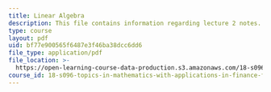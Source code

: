 ```yaml
---
title: Linear Algebra
description: This file contains information regarding lecture 2 notes.
type: course
layout: pdf
uid: bf77e900565f6487e3f46ba38dcc6dd6
file_type: application/pdf
file_location: >-
  https://open-learning-course-data-production.s3.amazonaws.com/18-s096-topics-in-mathematics-with-applications-in-finance-fall-2013/bf77e900565f6487e3f46ba38dcc6dd6_MIT18_S096F13_lecnote2.pdf
course_id: 18-s096-topics-in-mathematics-with-applications-in-finance-fall-2013
---
```

